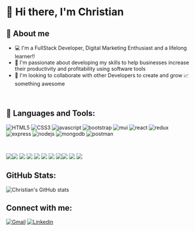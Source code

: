 # :wave: Hi there, I'm Christian 


## :book: About me 
- 💻 I'm a FullStack Developer, Digital Marketing Enthusiast and a lifelong learner!!
- 🏢 I'm passionate about developing my skills to help businesses increase their productivity and profitability using software tools
- 👯 I'm looking to collaborate with other Developers to create and grow 📈 something awesome


<br />

## :hammer: Languages and Tools:

![HTML5](https://img.shields.io/static/v1?message=HTML5&logo=html5&labelColor=5c5c5c&color=E34F26&logoColor=white&label=%20)
![CSS3](https://img.shields.io/static/v1?message=CSS3&logo=css3&labelColor=5c5c5c&color=1572B6&logoColor=white&label=%20)
![javascript](https://img.shields.io/static/v1?message=JavaScript&logo=javascript&labelColor=5c5c5c&color=F7DF1E&logoColor=white&label=%20)
![bootstrap](https://img.shields.io/static/v1?message=Bootstrap&logo=bootstrap&labelColor=5c5c5c&color=blueviolet&logoColor=white&label=%20)
![mui](https://img.shields.io/static/v1?message=MUI&logo=mui&labelColor=5c5c5c&color=0072E4&logoColor=white&label=%20)
![react](https://img.shields.io/static/v1?message=ReactJS&logo=react&labelColor=5c5c5c&color=1182c3&logoColor=white&label=%20)
![redux](https://img.shields.io/static/v1?message=Redux&logo=redux&labelColor=5c5c5c&color=764ABC&logoColor=white&label=%20)
![express](https://img.shields.io/static/v1?message=Express&logo=express&labelColor=5c5c5c&color=259DFF&logoColor=white&label=%20)
![nodejs](https://img.shields.io/static/v1?message=NodeJS&logo=node.js&labelColor=5c5c5c&color=026E00&logoColor=white&label=%20)
![mongodb](https://img.shields.io/static/v1?message=MongoDB&logo=mongodb&labelColor=5c5c5c&color=brightgreen&logoColor=white&label=%20)
![postman](https://img.shields.io/static/v1?message=Postman&logo=postman&labelColor=5c5c5c&color=FF6C37&logoColor=white&label=%20)

<br />

<image src="https://img.shields.io/badge/HTML5-E34F26?style=for-the-badge&logo=html5&logoColor=white" /><image src="https://img.shields.io/badge/CSS-239120?&style=for-the-badge&logo=css3&logoColor=white" /> <image src="https://img.shields.io/badge/Bootstrap-563D7C?style=for-the-badge&logo=bootstrap&logoColor=white"> <image src="https://img.shields.io/badge/JavaScript-F7DF1E?style=for-the-badge&logo=javascript&logoColor=black"> <image src="https://img.shields.io/badge/React-20232A?style=for-the-badge&logo=react&logoColor=61DAFB"> <image src="https://img.shields.io/badge/Node.js-43853D?style=for-the-badge&logo=node.js&logoColor=white"> <image src="https://img.shields.io/badge/GitHub-100000?style=for-the-badge&logo=github&logoColor=white"> <image src="https://img.shields.io/badge/Express.js-404D59?style=for-the-badge"><image src="https://img.shields.io/badge/PostgreSQL-316192?style=for-the-badge&logo=postgresql&logoColor=white"> <image src="https://img.shields.io/badge/MongoDB-4EA94B?style=for-the-badge&logo=mongodb&logoColor=white"> <image src="https://img.shields.io/badge/Heroku-430098?style=for-the-badge&logo=heroku&logoColor=white">
    

## GitHub Stats:

![Christian's GitHub stats](https://github-readme-stats.vercel.app/api?username=crankobil&show_icons=true&theme=dark)

## Connect with me:

[![Gmail](https://img.shields.io/badge/crankobil@gmail.com-D14836??style=flat&logo=gmail&logoColor=white&link=mailto:crankobil@gmail.com)](mailto:crankobil@gmail.com) 
[![Linkedin](https://img.shields.io/badge/LinkedIn-0077B5?style=flat&logo=linkedin&logoColor=white)](https://www.linkedin.com/in/christian-ankobil/)


